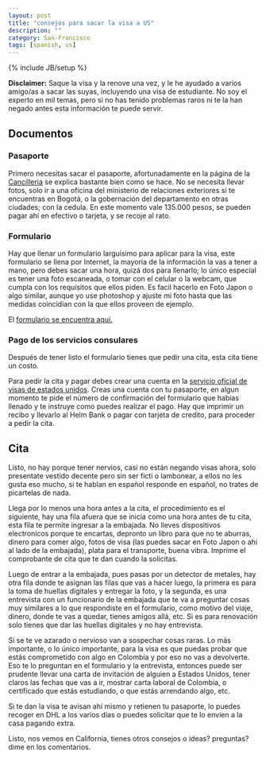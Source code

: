 ```yaml
---
layout: post
title: "consejos para sacar la visa a US"
description: ""
category: San-Francisco
tags: [spanish, us]
---
```

{% include JB/setup %}

**Disclaimer:** Saque la visa y la renove una vez, y le he ayudado a varios amigo/as a sacar las suyas, incluyendo una visa de estudiante.
No soy el experto en mil temas, pero si no has tenido problemas raros ni te la han negado antes esta información te puede servir.

## Documentos ##

### Pasaporte ###

Primero necesitas sacar el pasaporte, afortunadamente en la página de la [Cancilleria](http://www.cancilleria.gov.co/tramites_servicios/pasaportes/requisitos) se explica bastante bien como se hace.
No se necesita llevar fotos, solo ir a una oficina del ministerio de relaciones exteriores si te encuentras en Bogotá, o la gobernación del
departamento en otras ciudades; con la cedula. En este momento vale 135.000 pesos, se pueden pagar ahí en efectivo o tarjeta, y se recoje al rato.

### Formulario ###

Hay que llenar un formulario larguisimo para aplicar para la visa, este formulario se llena por Internet, la mayoria de la información la vas a tener
a mano, pero debes sacar una hora, quizá dos para llenarlo; lo único especial es tener una foto escaneada, o tomar con el celular o la webcam, que
cumpla con los requisitos que ellos piden. Es facil hacerlo en Foto Japon o algo similar, aunque yo use photoshop y ajuste mi foto hasta que las
medidas coincidian con la que ellos proveen de ejemplo.

El [formulario se encuentra aquí.](https://ceac.state.gov/genniv/)

### Pago de los servicios consulares ###

Después de tener listo el formulario tienes que pedir una cita, esta cita tiene un costo.

Para pedir la cita y pagar debes crear una cuenta en la [servicio oficial de visas de estados unidos](https://usvisa-info.com/es-CO/selfservice/ss_country_welcome).
Creas una cuenta con tu pasaporte, en algun momento te pide el número de confirmación del formulario que habias llenado y te instruye como puedes realizar el pago.
Hay que imprimir un recibo y llevarlo al Helm Bank o pagar con tarjeta de credito, para proceder a pedir la cita.


## Cita ##

Listo, no hay porque tener nervios, casi no están negando visas ahora, solo presentate vestido decente pero sin ser ficti o lambonear, a ellos no les
gusta eso mucho, si te hablan en español responde en español, no trates de picartelas de nada.

Llega por lo menos una hora antes a la cita, el procedimiento es el siguiente, hay una fila afuera que se inicia como una hora antes de tu cita,
esta fila te permite ingresar a la embajada. No lleves dispositivos electronicos porque te encartas, depronto un libro para que no te aburras, dinero
para comer algo, fotos de visa (las puedes sacar en Foto Japon o ahí al lado de la embajada), plata para el transporte, buena vibra. Imprime
el comprobante de cita que te dan cuando la solicitas.

Luego de entrar a la embajada, pues pasas por un detector de metales, hay otra fila donde te asignan las filas que vas a hacer luego, la primera es
para la toma de huellas digitales y entregar la foto, y la segunda, es una entrevista con un funcionario de la embajada que te va a preguntar cosas
muy similares a lo que respondiste en el formulario, como motivo del viaje, dinero, donde te vas a quedar, tienes amigos allá, etc. Si es para
renovación solo tienes que dar las huellas digitales y no hay entrevista.

Si se te ve azarado o nervioso van a sospechar cosas raras. Lo más importante, o lo único importante, para la visa es que puedas probar que estás
comprometido con algo en Colombia y por eso no vas a devolverte. Eso te lo preguntan en el formulario y la entrevista, entonces puede ser prudente
llevar una carta de invitación de alguien a Estados Unidos, tener claros las fechas que vas a ir, mostrar carta laboral de Colombia, o certificado
que estás estudiando, o que estás arrendando algo, etc.

Si te dan la visa te avisan ahí mismo y retienen tu pasaporte, lo puedes recoger en DHL a los varios días o puedes solicitar que te lo envien a la casa
pagando extra.

Listo, nos vemos en California, tienes otros consejos o ideas? preguntas? dime en los comentarios.



